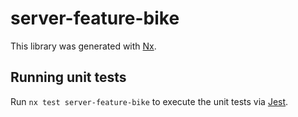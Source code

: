 # server-feature-bike

This library was generated with [Nx](https://nx.dev).

## Running unit tests

Run `nx test server-feature-bike` to execute the unit tests via [Jest](https://jestjs.io).

